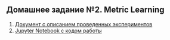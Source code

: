 ## Домашнее задание №2. Metric Learning

1. [Документ с описанием проведенных экспериментов](https://docs.google.com/document/d/1NGj0oREWxXxB4M5UPo0G2Xw6yxoSVO3IU6usaXvfO3I/edit?usp=sharing)
2. [Jupyter Notebook с кодом работы](https://github.com/YuliaOv22/itmo_cv_adv_2025/blob/lab_2/HW_2_Metric_Learning.ipynb) 
